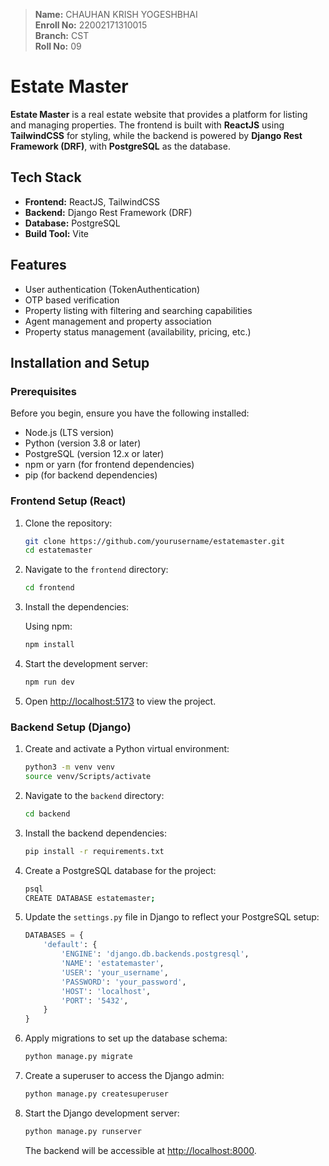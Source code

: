 > **Name:** CHAUHAN KRISH YOGESHBHAI<br /> **Enroll No:** 22002171310015<br /> **Branch:** CST<br /> **Roll No:** 09<br />

# Estate Master

**Estate Master** is a real estate website that provides a platform for listing and managing properties. The frontend is built with **ReactJS** using **TailwindCSS** for styling, while the backend is powered by **Django Rest Framework (DRF)**, with **PostgreSQL** as the database.

## Tech Stack

- **Frontend:** ReactJS, TailwindCSS
- **Backend:** Django Rest Framework (DRF)
- **Database:** PostgreSQL
- **Build Tool:** Vite

## Features

- User authentication (TokenAuthentication)
- OTP based verification
- Property listing with filtering and searching capabilities
- Agent management and property association
- Property status management (availability, pricing, etc.)

## Installation and Setup

### Prerequisites

Before you begin, ensure you have the following installed:

- Node.js (LTS version)
- Python (version 3.8 or later)
- PostgreSQL (version 12.x or later)
- npm or yarn (for frontend dependencies)
- pip (for backend dependencies)

### Frontend Setup (React)

1. Clone the repository:

   ```bash
   git clone https://github.com/yourusername/estatemaster.git
   cd estatemaster
   ```

2. Navigate to the `frontend` directory:

   ```bash
   cd frontend
   ```

3. Install the dependencies:

   Using npm:

   ```bash
   npm install
   ```

4. Start the development server:

   ```bash
   npm run dev
   ```

5. Open [http://localhost:5173](http://localhost:5173) to view the project.

### Backend Setup (Django)

1. Create and activate a Python virtual environment:

   ```bash
   python3 -m venv venv
   source venv/Scripts/activate
   ```

2. Navigate to the `backend` directory:

   ```bash
   cd backend
   ```

3. Install the backend dependencies:

   ```bash
   pip install -r requirements.txt
   ```

4. Create a PostgreSQL database for the project:

   ```bash
   psql
   CREATE DATABASE estatemaster;
   ```

5. Update the `settings.py` file in Django to reflect your PostgreSQL setup:

   ```python
   DATABASES = {
       'default': {
           'ENGINE': 'django.db.backends.postgresql',
           'NAME': 'estatemaster',
           'USER': 'your_username',
           'PASSWORD': 'your_password',
           'HOST': 'localhost',
           'PORT': '5432',
       }
   }
   ```

6. Apply migrations to set up the database schema:

   ```bash
   python manage.py migrate
   ```

7. Create a superuser to access the Django admin:

   ```bash
   python manage.py createsuperuser
   ```

8. Start the Django development server:

   ```bash
   python manage.py runserver
   ```

   The backend will be accessible at [http://localhost:8000](http://localhost:8000).
